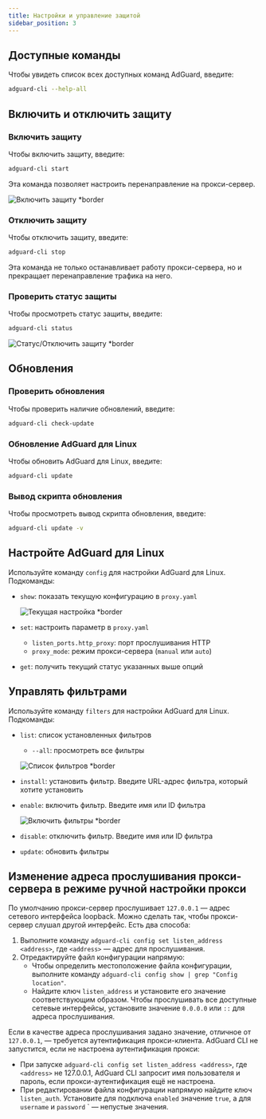 ```yaml
---
title: Настройки и управление защитой
sidebar_position: 3
---
```


## Доступные команды

Чтобы увидеть список всех доступных команд AdGuard, введите:

```sh
adguard-cli --help-all
```

## Включить и отключить защиту

### Включить защиту

Чтобы включить защиту, введите:

```sh
adguard-cli start
```

Эта команда позволяет настроить перенаправление на прокси-сервер.

![Включить защиту \*border](https://cdn.adtidy.org/content/Kb/ad_blocker/linux/start-protection.gif)

### Отключить защиту

Чтобы отключить защиту, введите:

```sh
adguard-cli stop
```

Эта команда не только останавливает работу прокси-сервера, но и прекращает перенаправление трафика на него.

### Проверить статус защиты

Чтобы просмотреть статус защиты, введите:

```sh
adguard-cli status
```

![Статус/Отключить защиту \*border](https://cdn.adtidy.org/content/Kb/ad_blocker/linux/activation6.png)

## Обновления

### Проверить обновления

Чтобы проверить наличие обновлений, введите:

```sh
adguard-cli check-update
```

### Обновление AdGuard для Linux

Чтобы обновить AdGuard для Linux, введите:

```sh
adguard-cli update
```

### Вывод скрипта обновления

Чтобы просмотреть вывод скрипта обновления, введите:

```sh
adguard-cli update -v
```

## Настройте AdGuard для Linux

Используйте команду `config` для настройки AdGuard для Linux. Подкоманды:

- `show`: показать текущую конфигурацию в `proxy.yaml`

    ![Текущая настройка \*border](https://cdn.adtidy.org/content/Kb/ad_blocker/linux/activation7.png)

- `set`: настроить параметр в `proxy.yaml`
    - `listen_ports.http_proxy`: порт прослушивания HTTP
    - `proxy_mode`: режим прокси-сервера (`manual` или `auto`)

- `get`: получить текущий статус указанных выше опций

## Управлять фильтрами

Используйте команду `filters` для настройки AdGuard для Linux. Подкоманды:

- `list`: список установленных фильтров

    - `--all`: просмотреть все фильтры

    ![Список фильтров \*border](https://cdn.adtidy.org/content/Kb/ad_blocker/linux/filter-list.png)

- `install`: установить фильтр. Введите URL-адрес фильтра, который хотите установить

- `enable`: включить фильтр. Введите имя или ID фильтра

    ![Включить фильтры \*border](https://cdn.adtidy.org/content/Kb/ad_blocker/linux/built-in-filters.png)

- `disable`: отключить фильтр. Введите имя или ID фильтра

- `update`: обновить фильтры

## Изменение адреса прослушивания прокси-сервера в режиме ручной настройки прокси

По умолчанию прокси-сервер прослушивает `127.0.0.1` — адрес сетевого интерфейса loopback.
Можно сделать так, чтобы прокси-сервер слушал другой интерфейс. Есть два способа:

1. Выполните команду `adguard-cli config set listen_address <address>`, где `<address>` — адрес для прослушивания.
2. Отредактируйте файл конфигурации напрямую:
    - Чтобы определить местоположение файла конфигурации, выполните команду `adguard-cli config show | grep "Config location"`.
    - Найдите ключ `listen_address` и установите его значение соответствующим образом. Чтобы прослушивать все доступные сетевые интерфейсы, установите значение `0.0.0.0` или `::` для адреса прослушивания.

Если в качестве адреса прослушивания задано значение, отличное от `127.0.0.1`, — требуется аутентификация прокси-клиента. AdGuard CLI не запустится, если не настроена аутентификация прокси:

- При запуске `adguard-cli config set listen_address <address>`, где `<address>` не 127.0.0.1, AdGuard CLI запросит имя пользователя и пароль, если прокси-аутентификация ещё не настроена.
- При редактировании файла конфигурации напрямую найдите ключ `listen_auth`. Установите для подключа `enabled` значение `true`, а для `username` и `password` \` — непустые значения.
